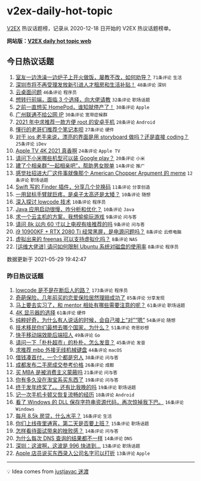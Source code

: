 # v2ex-daily-hot-topic

[V2EX](https://www.v2ex.com/) 热议话题榜，记录从 2020-12-18 日开始的 V2EX 热议话题榜单。

**网站版：[V2EX daily hot topic web](https://boojack.github.io/v2ex-daily-hot-topic-web/)**

## 今日热议话题

<!-- TODAY BEGIN -->

1. [室友一边洗澡一边炉子上开火做饭，屡教不改，如何劝导？](https://www.v2ex.com/t/779956) `71条评论` `生活`
1. [深圳市将不再受理发放新引进人才租房和生活补贴！](https://www.v2ex.com/t/779957) `48条评论` `深圳`
1. [云桌面问题](https://www.v2ex.com/t/779978) `46条评论` `程序员`
1. [想转行前端，面临 3 个选择，向大佬请教](https://www.v2ex.com/t/779994) `32条评论` `职场话题`
1. [之前一直想买 HomePod，谁知就停产了！](https://www.v2ex.com/t/779973) `30条评论` `Apple`
1. [广州联通不给公网 IP](https://www.v2ex.com/t/779995) `30条评论` `宽带症候群`
1. [2021 年中求推荐一款方便 root 的安卓手机](https://www.v2ex.com/t/780027) `28条评论` `Android`
1. [懂行的老哥们推荐个笔记本呗](https://www.v2ex.com/t/780043) `27条评论` `硬件`
1. [对于 ios 老手来说，漂亮的界面是用 storyboard 做吗？还是直接 coding？](https://www.v2ex.com/t/780009) `25条评论` `iDev`
1. [Apple TV 4K 2021 真香啊](https://www.v2ex.com/t/780078) `24条评论` `Apple TV`
1. [请问下小米哪些机型可以装 Google play？](https://www.v2ex.com/t/780014) `20条评论` `小米`
1. [建了个相亲群“一起相亲吧”，帮助男女脱单](https://www.v2ex.com/t/780060) `14条评论` `推广`
1. [感觉社招进大厂这件事就像那个 American Chopper Argument 的 meme](https://www.v2ex.com/t/780015) `12条评论` `职场话题`
1. [Swift 写的 Finder 插件，分享几个兑换码](https://www.v2ex.com/t/779984) `11条评论` `分享创造`
1. [一用鼠标手臂就巨疼，是桌子太高还是太矮？](https://www.v2ex.com/t/780087) `10条评论` `随想`
1. [深入探讨 lowcode 技术](https://www.v2ex.com/t/780005) `10条评论` `程序员`
1. [Java 应用启动很慢，咋分析和优化？](https://www.v2ex.com/t/779969) `10条评论` `Java`
1. [求一个云主机的方案，我想偷偷玩游戏](https://www.v2ex.com/t/780082) `9条评论` `问与答`
1. [请问 8k 以内 60 寸以上电视有啥推荐的吗](https://www.v2ex.com/t/780030) `9条评论` `问与答`
1. [i9 10900KF + RTX 2080 Ti 经常黑屏，是电源问题吗？](https://www.v2ex.com/t/780081) `8条评论` `云修电脑`
1. [虚拟出来的 freenas 可以支持虚拟化吗？](https://www.v2ex.com/t/780049) `8条评论` `NAS`
1. [[运维大佬进] 请问如何限制 Ubuntu 系统对磁盘的使用率](https://www.v2ex.com/t/780031) `8条评论` `程序员`

数据更新于 2021-05-29 19:42:47

<!-- TODAY END -->

### 昨日热议话题

<!-- YESTERDAY BEGIN -->

1. [lowcode 是不是在断后人的路？](https://www.v2ex.com/t/779797) `173条评论` `程序员`
1. [奇葩保险，几年前买的恋爱保险居然理赔成功了](https://www.v2ex.com/t/779805) `85条评论` `分享发现`
1. [马上要去实习了，和 mentor 相处有哪些需要注意的呢？](https://www.v2ex.com/t/779707) `61条评论` `职场话题`
1. [4K 显示器的选择](https://www.v2ex.com/t/779716) `61条评论` `硬件`
1. [纯粹好奇，为什么有人说话的时候，会自己接上“对”“嗯”](https://www.v2ex.com/t/779733) `54条评论` `随想`
1. [技术移民你们最想去哪个国家，为什么？](https://www.v2ex.com/t/779841) `51条评论` `奇思妙想`
1. [快手移动端效能后端招人](https://www.v2ex.com/t/779777) `49条评论` `Go`
1. [请问一下「朴朴超市」的朴朴，怎么发音？](https://www.v2ex.com/t/779730) `45条评论` `发音`
1. [求推荐 mbp 外接无线机械键盘](https://www.v2ex.com/t/779720) `44条评论` `macOS`
1. [借钱凑首付，一个个都是穷人](https://www.v2ex.com/t/779723) `38条评论` `问与答`
1. [成都发布二手房成交参考价格](https://www.v2ex.com/t/779838) `26条评论` `成都`
1. [买 MBA 是被消费主义蒙蔽吗](https://www.v2ex.com/t/779846) `21条评论` `问与答`
1. [你有多久没在淘宝系买东西了](https://www.v2ex.com/t/779882) `19条评论` `问与答`
1. [终于发年终奖了。。还有比我晚的吗](https://www.v2ex.com/t/779850) `19条评论` `职场话题`
1. [记一次手机卡顿又恢复流畅的经历](https://www.v2ex.com/t/779766) `18条评论` `Android`
1. [看了 Windows 的 DLL 保存字符串资源代码，再次惊掉我下巴。](https://www.v2ex.com/t/779947) `16条评论` `Windows`
1. [每月 8.5k 房贷，什么水平？](https://www.v2ex.com/t/779893) `16条评论` `生活`
1. [你们上线夜里通宵，第二天是否要上班？](https://www.v2ex.com/t/779820) `15条评论` `职场话题`
1. [怎样看待面试带来的挫败感？](https://www.v2ex.com/t/779910) `14条评论` `问与答`
1. [为什么每次 DNS 查询的结果都不一样](https://www.v2ex.com/t/779829) `14条评论` `DNS`
1. [深圳：这波啊，这波是 996 快进到...](https://www.v2ex.com/t/779923) `13条评论` `职场话题`
1. [Apple 店员说买东西录入公司名字可以打折](https://www.v2ex.com/t/779867) `13条评论` `Apple`

<!-- YESTERDAY END -->

---

💡 Idea comes from [justjavac 迷渡](https://github.com/justjavac/)
